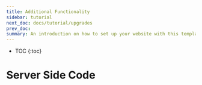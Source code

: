 ```yaml
---
title: Additional Functionality
sidebar: tutorial
next_doc: docs/tutorial/upgrades
prev_doc: 
summary: An introduction on how to set up your website with this template.
---
```


* TOC
{:toc}

# Server Side Code


